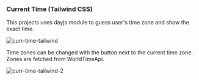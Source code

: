 ### Current Time (Tailwind CSS)

This projects uses dayjs module to guess user's time zone and show the exact time.

![curr-time-tailwind](https://github.com/Jupkobe/web-projects/assets/84783072/f6cc3451-cb2a-4cf7-8aa3-4dbb164d3161)


Time zones can be changed with the button next to the current time zone. Zones are fetched from WorldTimeApi.

![curr-time-tailwind-2](https://github.com/Jupkobe/web-projects/assets/84783072/8c638d46-fe18-45c8-9f08-34bfb61bdafc)
